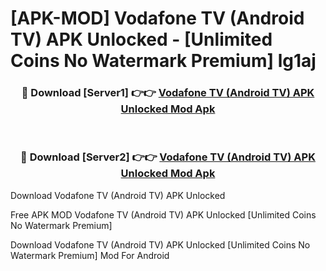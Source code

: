 # [APK-MOD] Vodafone TV (Android TV) APK Unlocked - [Unlimited Coins No Watermark Premium] lg1aj



<div align="center">
<h3>🔴 Download [Server1] 👉👉 <a href="https://momento.my/?title=Vodafone_TV_(Android_TV)_APK_Unlocked">Vodafone TV (Android TV) APK Unlocked Mod Apk</a></h3><br>

<h3>🔴 Download [Server2] 👉👉 <a href="https://momento.my/?title=Vodafone_TV_(Android_TV)_APK_Unlocked">Vodafone TV (Android TV) APK Unlocked Mod Apk</a></h3>
</div>



Download Vodafone TV (Android TV) APK Unlocked 

Free APK MOD Vodafone TV (Android TV) APK Unlocked [Unlimited Coins No Watermark Premium]

Download Vodafone TV (Android TV) APK Unlocked [Unlimited Coins No Watermark Premium] Mod For Android
